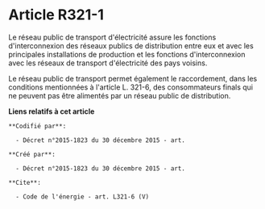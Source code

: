 # Article R321-1

Le réseau public de transport d'électricité assure les fonctions d'interconnexion des réseaux publics de distribution entre
eux et avec les principales installations de production et les fonctions d'interconnexion avec les réseaux de transport
d'électricité des pays voisins.

Le réseau public de transport permet également le raccordement, dans les conditions mentionnées à l'article L. 321-6, des
consommateurs finals qui ne peuvent pas être alimentés par un réseau public de distribution.

**Liens relatifs à cet article**

	**Codifié par**:

	  - Décret n°2015-1823 du 30 décembre 2015 - art.

	**Créé par**:

	  - Décret n°2015-1823 du 30 décembre 2015 - art.

	**Cite**:

	  - Code de l'énergie - art. L321-6 (V)
